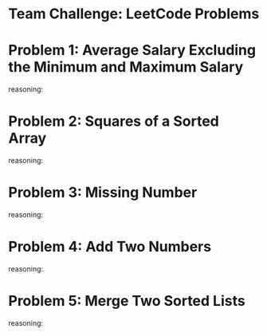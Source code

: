 # Team Challenge: LeetCode Problems

# Problem 1: Average Salary Excluding the Minimum and Maximum Salary
reasoning: 


# Problem 2: Squares of a Sorted Array
reasoning: 


# Problem 3: Missing Number
reasoning: 


# Problem 4: Add Two Numbers
reasoning: 


# Problem 5: Merge Two Sorted Lists
reasoning: 

